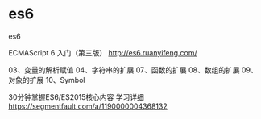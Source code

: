 # es6
es6


ECMAScript 6 入门（第三版）
http://es6.ruanyifeng.com/

03、变量的解析赋值
04、字符串的扩展
07、函数的扩展
08、数组的扩展
09、对象的扩展
10、Symbol


30分钟掌握ES6/ES2015核心内容
学习详细 https://segmentfault.com/a/1190000004368132